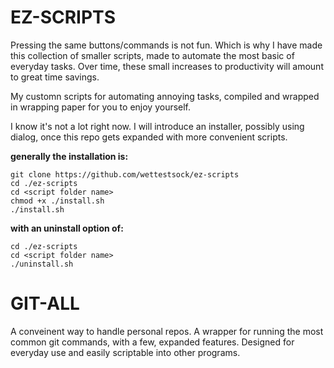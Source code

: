 # EZ-SCRIPTS #

Pressing the same buttons/commands is not fun. Which is why I have made this collection of smaller scripts, made to automate the most basic of everyday tasks. Over time, these small increases to productivity will amount to great time savings.

My customn scripts for automating annoying tasks, compiled and wrapped in wrapping paper for you to enjoy yourself.

I know it's not a lot right now.
I will introduce an installer, possibly using dialog, once this repo gets expanded with more convenient scripts.

**generally the installation is:**
```
git clone https://github.com/wettestsock/ez-scripts
cd ./ez-scripts
cd <script folder name>
chmod +x ./install.sh
./install.sh
```

**with an uninstall option of:**
```
cd ./ez-scripts
cd <script folder name>
./uninstall.sh
```


# GIT-ALL #
A conveinent way to handle personal repos. A wrapper for running the most common git commands, with a few, expanded features. Designed for everyday use and easily scriptable into other programs.

